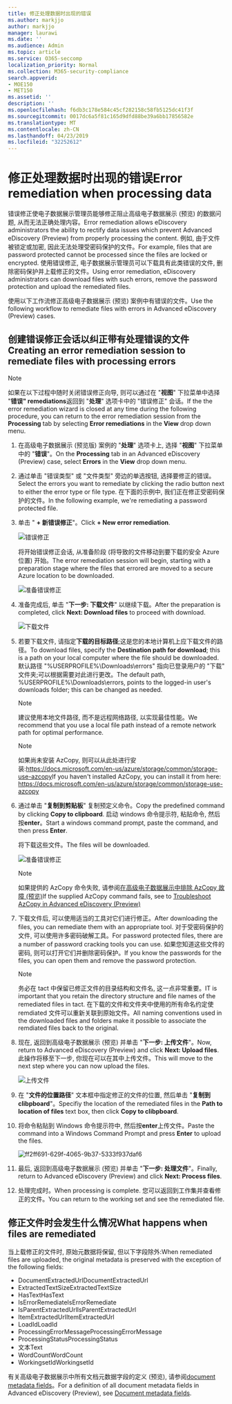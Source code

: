 ```yaml
---
title: 修正处理数据时出现的错误
ms.author: markjjo
author: markjjo
manager: laurawi
ms.date: ''
ms.audience: Admin
ms.topic: article
ms.service: O365-seccomp
localization_priority: Normal
ms.collection: M365-security-compliance
search.appverid:
- MOE150
- MET150
ms.assetid: ''
description: ''
ms.openlocfilehash: f6db3c178e584c45cf282158c58fb5125dc41f3f
ms.sourcegitcommit: 0017dc6a5f81c165d9dfd88be39a6bb17856582e
ms.translationtype: MT
ms.contentlocale: zh-CN
ms.lasthandoff: 04/23/2019
ms.locfileid: "32252612"
---
```

# <a name="error-remediation-when-processing-data"></a><span data-ttu-id="ff92d-102">修正处理数据时出现的错误</span><span class="sxs-lookup"><span data-stu-id="ff92d-102">Error remediation when processing data</span></span>

<span data-ttu-id="ff92d-103">错误修正使电子数据展示管理员能够修正阻止高级电子数据展示 (预览) 的数据问题, 从而无法正确处理内容。</span><span class="sxs-lookup"><span data-stu-id="ff92d-103">Error remediation allows eDiscovery administrators the ability to rectify data issues which prevent Advanced eDiscovery (Preview) from properly processing the content.</span></span> <span data-ttu-id="ff92d-104">例如, 由于文件被锁定或加密, 因此无法处理受密码保护的文件。</span><span class="sxs-lookup"><span data-stu-id="ff92d-104">For example, files that are password protected cannot be processed since the files are locked or encrypted.</span></span> <span data-ttu-id="ff92d-105">使用错误修正, 电子数据展示管理员可以下载具有此类错误的文件, 删除密码保护并上载修正的文件。</span><span class="sxs-lookup"><span data-stu-id="ff92d-105">Using error remediation, eDiscovery administrators can download files with such errors, remove the password protection and upload the remediated files.</span></span>

<span data-ttu-id="ff92d-106">使用以下工作流修正高级电子数据展示 (预览) 案例中有错误的文件。</span><span class="sxs-lookup"><span data-stu-id="ff92d-106">Use the following workflow to remediate files with errors in Advanced eDiscovery (Preview) cases.</span></span>

## <a name="creating-an-error-remediation-session-to-remediate-files-with-processing-errors"></a><span data-ttu-id="ff92d-107">创建错误修正会话以纠正带有处理错误的文件</span><span class="sxs-lookup"><span data-stu-id="ff92d-107">Creating an error remediation session to remediate files with processing errors</span></span>

>[!NOTE]
><span data-ttu-id="ff92d-108">如果在以下过程中随时关闭错误修正向导, 则可以通过在 "**视图**" 下拉菜单中选择 "**错误" remediations**返回到 "**处理**" 选项卡中的 "错误修正" 会话。</span><span class="sxs-lookup"><span data-stu-id="ff92d-108">If the the error remediation wizard is closed at any time during the following procedure, you can return to the error remediation session from the **Processing** tab by selecting **Error remediations** in the **View** drop down menu.</span></span>

1. <span data-ttu-id="ff92d-109">在高级电子数据展示 (预览版) 案例的 "**处理**" 选项卡上, 选择 "**视图**" 下拉菜单中的 "**错误**"。</span><span class="sxs-lookup"><span data-stu-id="ff92d-109">On the **Processing** tab in an Advanced eDiscovery (Preview) case, select **Errors** in the **View** drop down menu.</span></span>

2. <span data-ttu-id="ff92d-110">通过单击 "错误类型" 或 "文件类型" 旁边的单选按钮, 选择要修正的错误。</span><span class="sxs-lookup"><span data-stu-id="ff92d-110">Select the errors you want to remediate by clicking the radio button next to either the error type or file type.</span></span>  <span data-ttu-id="ff92d-111">在下面的示例中, 我们正在修正受密码保护的文件。</span><span class="sxs-lookup"><span data-stu-id="ff92d-111">In the following example, we're remediating a password protected file.</span></span>

3. <span data-ttu-id="ff92d-112">单击 " **+ 新错误修正**"。</span><span class="sxs-lookup"><span data-stu-id="ff92d-112">Click **+ New error remediation**.</span></span>

    ![错误修正](../media/8c2faf1a-834b-44fc-b418-6a18aed8b81a.png)

    <span data-ttu-id="ff92d-114">将开始错误修正会话, 从准备阶段 (将导致的文件移动到要下载的安全 Azure 位置) 开始。</span><span class="sxs-lookup"><span data-stu-id="ff92d-114">The error remediation session will begin, starting with a preparation stage where the files that errored are moved to a secure Azure location to be downloaded.</span></span>

    ![准备错误修正](../media/390572ec-7012-47c4-a6b6-4cbb5649e8a8.png)

4. <span data-ttu-id="ff92d-116">准备完成后, 单击 "**下一步: 下载文件**" 以继续下载。</span><span class="sxs-lookup"><span data-stu-id="ff92d-116">After the preparation is completed, click **Next: Download files** to proceed with download.</span></span>

    ![下载文件](../media/6ac04b09-8e13-414a-9e24-7c75ba586363.png)

5. <span data-ttu-id="ff92d-118">若要下载文件, 请指定**下载的目标路径**;这是您的本地计算机上应下载文件的路径。</span><span class="sxs-lookup"><span data-stu-id="ff92d-118">To download files, specify the **Destination path for download**; this is a path on your local computer where the file should be downloaded.</span></span>  <span data-ttu-id="ff92d-119">默认路径 "%USERPROFILE%\Downloads\errors" 指向已登录用户的 "下载" 文件夹;可以根据需要对此进行更改。</span><span class="sxs-lookup"><span data-stu-id="ff92d-119">The default path, %USERPROFILE%\Downloads\errors, points to the logged-in user's downloads folder; this can be changed as needed.</span></span>

    >[!NOTE]
    ><span data-ttu-id="ff92d-120">建议使用本地文件路径, 而不是远程网络路径, 以实现最佳性能。</span><span class="sxs-lookup"><span data-stu-id="ff92d-120">We recommend that you use a local file path instead of a remote network path for optimal performance.</span></span>

    > [!NOTE]
    > <span data-ttu-id="ff92d-121">如果尚未安装 AzCopy, 则可以从此处进行安装:https://docs.microsoft.com/en-us/azure/storage/common/storage-use-azcopy</span><span class="sxs-lookup"><span data-stu-id="ff92d-121">If you haven't installed AzCopy, you can install it from here: https://docs.microsoft.com/en-us/azure/storage/common/storage-use-azcopy</span></span>

6. <span data-ttu-id="ff92d-122">通过单击 "**复制到剪贴板**" 复制预定义命令。</span><span class="sxs-lookup"><span data-stu-id="ff92d-122">Copy the predefined command by clicking **Copy to clipboard**.</span></span> <span data-ttu-id="ff92d-123">启动 windows 命令提示符, 粘贴命令, 然后按**enter**。</span><span class="sxs-lookup"><span data-stu-id="ff92d-123">Start a windows command prompt, paste the command, and then press **Enter**.</span></span>  

    <span data-ttu-id="ff92d-124">将下载这些文件。</span><span class="sxs-lookup"><span data-stu-id="ff92d-124">The files will be downloaded.</span></span>

    ![准备错误修正](../media/f364ab4d-31c5-4375-b69f-650f694a2f69.png)

    > [!NOTE]
    > <span data-ttu-id="ff92d-126">如果提供的 AzCopy 命令失败, 请参阅[在高级电子数据展示中排除 AzCopy 故障 (预览)](troubleshooting-azcopy.md)</span><span class="sxs-lookup"><span data-stu-id="ff92d-126">If the supplied AzCopy command fails, see to [Troubleshoot AzCopy in Advanced eDiscovery (Preview)](troubleshooting-azcopy.md)</span></span>

7. <span data-ttu-id="ff92d-127">下载文件后, 可以使用适当的工具对它们进行修正。</span><span class="sxs-lookup"><span data-stu-id="ff92d-127">After downloading the files, you can remediate them with an appropriate tool.</span></span> <span data-ttu-id="ff92d-128">对于受密码保护的文件, 可以使用许多密码破解工具。</span><span class="sxs-lookup"><span data-stu-id="ff92d-128">For password protected files, there are a number of password cracking tools you can use.</span></span> <span data-ttu-id="ff92d-129">如果您知道这些文件的密码, 则可以打开它们并删除密码保护。</span><span class="sxs-lookup"><span data-stu-id="ff92d-129">If you know the passwords for the files, you can open them and remove the password protection.</span></span>
    > [!NOTE]
    > <span data-ttu-id="ff92d-130">务必在 tact 中保留已修正文件的目录结构和文件名, 这一点非常重要。</span><span class="sxs-lookup"><span data-stu-id="ff92d-130">IT is important that you retain the directory structure and file names of the remediated files in tact.</span></span>  <span data-ttu-id="ff92d-131">在下载的文件和文件夹中使用的所有命名约定使 remdiated 文件可以重新关联到原始文件。</span><span class="sxs-lookup"><span data-stu-id="ff92d-131">All naming conventions used in the downloaded files and folders make it possible to associate the remdiated files back to the original.</span></span>

8. <span data-ttu-id="ff92d-132">现在, 返回到高级电子数据展示 (预览) 并单击 "**下一步: 上传文件**"。</span><span class="sxs-lookup"><span data-stu-id="ff92d-132">Now, return to Advanced eDiscovery (Preview) and click **Next: Upload files**.</span></span>  <span data-ttu-id="ff92d-133">此操作将移至下一步, 你现在可以在其中上传文件。</span><span class="sxs-lookup"><span data-stu-id="ff92d-133">This will move to the next step where you can now upload the files.</span></span>

    ![上传文件](../media/af3d8617-1bab-4ecd-8de0-22e53acba240.png)

9. <span data-ttu-id="ff92d-135">在 "**文件的位置路径**" 文本框中指定修正的文件的位置, 然后单击 "**复制到 clibpboard**"。</span><span class="sxs-lookup"><span data-stu-id="ff92d-135">Specifiy the location of the remediated files in the **Path to location of files** text box, then click **Copy to clibpboard**.</span></span>

10. <span data-ttu-id="ff92d-136">将命令粘贴到 Windows 命令提示符中, 然后按**enter**上传文件。</span><span class="sxs-lookup"><span data-stu-id="ff92d-136">Paste the command into a Windows Command Prompt and press **Enter** to upload the files.</span></span>

    ![ff2ff691-629f-4065-9b37-5333f937daf6](../media/ff2ff691-629f-4065-9b37-5333f937daf6.png)

11. <span data-ttu-id="ff92d-138">最后, 返回到高级电子数据展示 (预览) 并单击 "**下一步: 处理文件**"。</span><span class="sxs-lookup"><span data-stu-id="ff92d-138">Finally, return to Advanced eDiscovery (Preview) and click **Next: Process files**.</span></span>

12. <span data-ttu-id="ff92d-139">处理完成时。</span><span class="sxs-lookup"><span data-stu-id="ff92d-139">When processing is complete.</span></span>  <span data-ttu-id="ff92d-140">您可以返回到工作集并查看修正的文件。</span><span class="sxs-lookup"><span data-stu-id="ff92d-140">You can return to the working set and see the remediated file.</span></span>

## <a name="what-happens-when-files-are-remediated"></a><span data-ttu-id="ff92d-141">修正文件时会发生什么情况</span><span class="sxs-lookup"><span data-stu-id="ff92d-141">What happens when files are remediated</span></span>

<span data-ttu-id="ff92d-142">当上载修正的文件时, 原始元数据将保留, 但以下字段除外:</span><span class="sxs-lookup"><span data-stu-id="ff92d-142">When remediated files are uploaded, the original metadata is preserved with the exception of the following fields:</span></span> 

- <span data-ttu-id="ff92d-143">DocumentExtractedUrl</span><span class="sxs-lookup"><span data-stu-id="ff92d-143">DocumentExtractedUrl</span></span>
- <span data-ttu-id="ff92d-144">ExtractedTextSize</span><span class="sxs-lookup"><span data-stu-id="ff92d-144">ExtractedTextSize</span></span>
- <span data-ttu-id="ff92d-145">HasText</span><span class="sxs-lookup"><span data-stu-id="ff92d-145">HasText</span></span>
- <span data-ttu-id="ff92d-146">IsErrorRemediate</span><span class="sxs-lookup"><span data-stu-id="ff92d-146">IsErrorRemediate</span></span>
- <span data-ttu-id="ff92d-147">IsParentExtractedUrl</span><span class="sxs-lookup"><span data-stu-id="ff92d-147">IsParentExtractedUrl</span></span>
- <span data-ttu-id="ff92d-148">ItemExtractedUrl</span><span class="sxs-lookup"><span data-stu-id="ff92d-148">ItemExtractedUrl</span></span>
- <span data-ttu-id="ff92d-149">LoadId</span><span class="sxs-lookup"><span data-stu-id="ff92d-149">LoadId</span></span>
- <span data-ttu-id="ff92d-150">ProcessingErrorMessage</span><span class="sxs-lookup"><span data-stu-id="ff92d-150">ProcessingErrorMessage</span></span>
- <span data-ttu-id="ff92d-151">ProcessingStatus</span><span class="sxs-lookup"><span data-stu-id="ff92d-151">ProcessingStatus</span></span>
- <span data-ttu-id="ff92d-152">文本</span><span class="sxs-lookup"><span data-stu-id="ff92d-152">Text</span></span>
- <span data-ttu-id="ff92d-153">WordCount</span><span class="sxs-lookup"><span data-stu-id="ff92d-153">WordCount</span></span>
- <span data-ttu-id="ff92d-154">WorkingsetId</span><span class="sxs-lookup"><span data-stu-id="ff92d-154">WorkingsetId</span></span>

<span data-ttu-id="ff92d-155">有关高级电子数据展示中所有文档元数据字段的定义 (预览), 请参阅[document metadata fields](document-metadata-fields.md)。</span><span class="sxs-lookup"><span data-stu-id="ff92d-155">For a definition of all document metadata fields in Advanced eDiscovery (Preview), see [Document metadata fields](document-metadata-fields.md).</span></span>